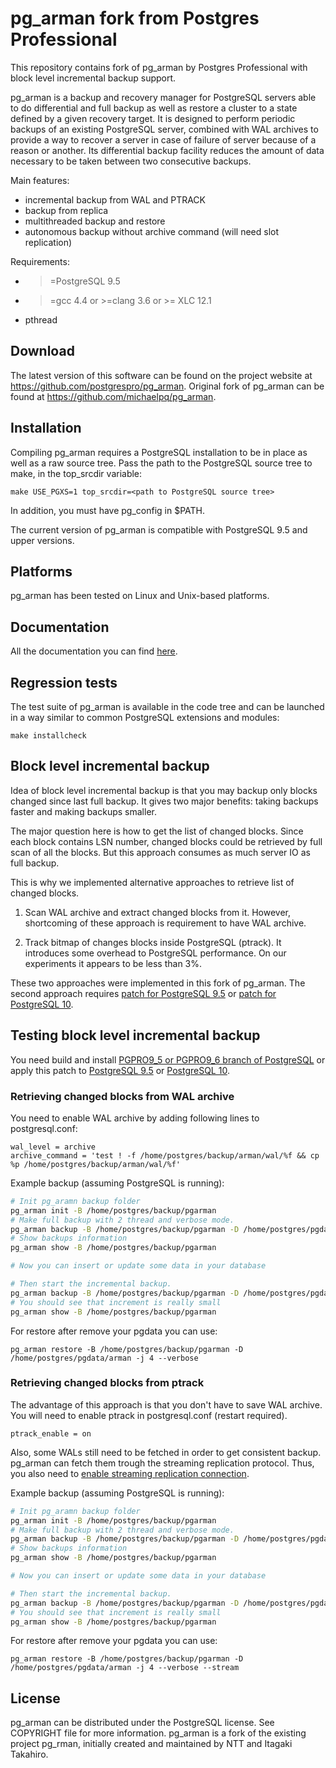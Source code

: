 pg_arman fork from Postgres Professional
========================================

This repository contains fork of pg_arman by Postgres Professional with
block level incremental backup support.

pg_arman is a backup and recovery manager for PostgreSQL servers able to do
differential and full backup as well as restore a cluster to a
state defined by a given recovery target. It is designed to perform
periodic backups of an existing PostgreSQL server, combined with WAL
archives to provide a way to recover a server in case of failure of
server because of a reason or another. Its differential backup
facility reduces the amount of data necessary to be taken between
two consecutive backups.

Main features:
* incremental backup from WAL and PTRACK
* backup from replica
* multithreaded backup and restore
* autonomous backup without archive command (will need slot replication)

Requirements:
* >=PostgreSQL 9.5
* >=gcc 4.4 or >=clang 3.6 or >= XLC 12.1
* pthread

Download
--------

The latest version of this software can be found on the project website at
https://github.com/postgrespro/pg_arman.  Original fork of pg_arman can be
found at https://github.com/michaelpq/pg_arman.

Installation
------------

Compiling pg_arman requires a PostgreSQL installation to be in place
as well as a raw source tree. Pass the path to the PostgreSQL source tree
to make, in the top_srcdir variable:

    make USE_PGXS=1 top_srcdir=<path to PostgreSQL source tree>

In addition, you must have pg_config in $PATH.

The current version of pg_arman is compatible with PostgreSQL 9.5 and
upper versions.

Platforms
---------

pg_arman has been tested on Linux and Unix-based platforms.

Documentation
-------------

All the documentation you can find [here](doc/pg_arman.md).

Regression tests
----------------

The test suite of pg_arman is available in the code tree and can be
launched in a way similar to common PostgreSQL extensions and modules:

    make installcheck

Block level incremental backup
------------------------------

Idea of block level incremental backup is that you may backup only blocks
changed since last full backup.  It gives two major benefits: taking backups
faster and making backups smaller.

The major question here is how to get the list of changed blocks.  Since
each block contains LSN number, changed blocks could be retrieved by full scan
of all the blocks.  But this approach consumes as much server IO as full
backup.

This is why we implemented alternative approaches to retrieve
list of changed blocks.

1. Scan WAL archive and extract changed blocks from it.  However, shortcoming
of these approach is requirement to have WAL archive.

2. Track bitmap of changes blocks inside PostgreSQL (ptrack).  It introduces
some overhead to PostgreSQL performance.  On our experiments it appears to be
less than 3%.

These two approaches were implemented in this fork of pg_arman.  The second
approach requires [patch for PostgreSQL 9.5](https://gist.github.com/stalkerg/44703dbcbac1da08f448b7e6966646c0) or
[patch for PostgreSQL 10](https://gist.github.com/stalkerg/ab833d94e2f64df241f1835651e06e4b).

Testing block level incremental backup
--------------------------------------

You need build and install [PGPRO9_5 or PGPRO9_6 branch of PostgreSQL](https://github.com/postgrespro/postgrespro) or apply this patch to
[PostgreSQL 9.5](https://gist.github.com/stalkerg/44703dbcbac1da08f448b7e6966646c0) or [PostgreSQL 10](https://gist.github.com/stalkerg/ab833d94e2f64df241f1835651e06e4b).

### Retrieving changed blocks from WAL archive

You need to enable WAL archive by adding following lines to postgresql.conf:

```
wal_level = archive
archive_command = 'test ! -f /home/postgres/backup/arman/wal/%f && cp %p /home/postgres/backup/arman/wal/%f'
```

Example backup (assuming PostgreSQL is running):
```bash
# Init pg_aramn backup folder
pg_arman init -B /home/postgres/backup/pgarman
# Make full backup with 2 thread and verbose mode.
pg_arman backup -B /home/postgres/backup/pgarman -D /home/postgres/pgdata/arman -b full -v -j 2
# Show backups information
pg_arman show -B /home/postgres/backup/pgarman

# Now you can insert or update some data in your database

# Then start the incremental backup.
pg_arman backup -B /home/postgres/backup/pgarman -D /home/postgres/pgdata/arman -b page -v -j 2
# You should see that increment is really small
pg_arman show -B /home/postgres/backup/pgarman
```

For restore after remove your pgdata you can use:
```
pg_arman restore -B /home/postgres/backup/pgarman -D /home/postgres/pgdata/arman -j 4 --verbose
```

### Retrieving changed blocks from ptrack

The advantage of this approach is that you don't have to save WAL archive.  You will need to enable ptrack in postgresql.conf (restart required).

```
ptrack_enable = on
```

Also, some WALs still need to be fetched in order to get consistent backup.  pg_arman can fetch them trough the streaming replication protocol.  Thus, you also need to [enable streaming replication connection](https://wiki.postgresql.org/wiki/Streaming_Replication).

Example backup (assuming PostgreSQL is running):
```bash
# Init pg_aramn backup folder
pg_arman init -B /home/postgres/backup/pgarman
# Make full backup with 2 thread and verbose mode.
pg_arman backup -B /home/postgres/backup/pgarman -D /home/postgres/pgdata/arman -b full -v -j 2 --stream
# Show backups information
pg_arman show -B /home/postgres/backup/pgarman

# Now you can insert or update some data in your database

# Then start the incremental backup.
pg_arman backup -B /home/postgres/backup/pgarman -D /home/postgres/pgdata/arman -b ptrack -v -j 2 --stream
# You should see that increment is really small
pg_arman show -B /home/postgres/backup/pgarman
```

For restore after remove your pgdata you can use:
```
pg_arman restore -B /home/postgres/backup/pgarman -D /home/postgres/pgdata/arman -j 4 --verbose --stream
```

License
-------

pg_arman can be distributed under the PostgreSQL license. See COPYRIGHT
file for more information. pg_arman is a fork of the existing project
pg_rman, initially created and maintained by NTT and Itagaki Takahiro.
